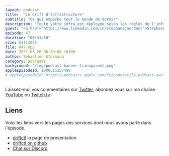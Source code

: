 ```yaml
---
layout: podcast
title:  "Le drift d'infrastructure"
subtitle: "Ce qui empêche tout le monde de dormir"
description: "Toute votre infra est déployée selon les règles de l'infrastructure as code. Vous pouvez dormir tranquille. Etes-vous sûr ? Comment s'assurer que ce qui est déployé reste aligné avec ce qui est décrit dans votre code ? Avez-vous déjà fait un petit changement rapide dans la console pour corriger un problème un samedi soir ? Avez-vous reporté ce changement dans votre code ? driftctl est un outil open-source qui vérifie la réalité de ce qui est déployé par rapport à la définition faite par Terraform."
guest: "<a href='https://www.linkedin.com/in/stephanejourdan/'>Stéphane Jourdan</a>, foundateur et CEO"
episode: 47
duration: "00:31:50"
size: 61113075
file: 047.mp3
date: 2021-03-26 06:30:00 +0100
author: Sébastien Stormacq
category: podcasts
background: '/img/podcast-banner-transparent.png'
appleEpisodeId: 1000515257488
# appleEpisodeId: https://podcasts.apple.com/fr/podcast/le-podcast-aws-en-français/id1452118442
---
```


Laissez-moi vos commentaires sur [Twitter](https://twitter.com/sebsto), abonnez vous sur ma chaîne [YouTube](https://www.youtube.com/sebsto) ou [Twitch.tv](https://www.twitch.tv/sebAWS)

## Liens

Voici les liens vers les pages des services dont nous avons parlé dans l'épisode.

- [driftctl](https://driftctl.com/) la page de presentation
- [driftctl on github](https://github.com/cloudskiff/driftctl)
- [Chat sur Discord](https://discord.com/invite/NMCBxtD7Nd)